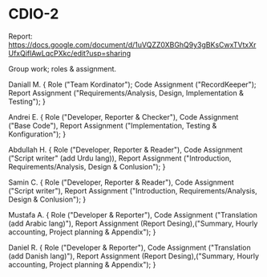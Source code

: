 # CDIO-2

Report:
https://docs.google.com/document/d/1uVQZZ0XBGhQ9y3gBKsCwxTVtxXrUfxQiflAwLqcPXkc/edit?usp=sharing 

Group work; roles & assignment.

Daniall M. {
  Role ("Team Kordinator");
  Code Assignment ("RecordKeeper");
  Report Assignment ("Requirements/Analysis, Design, Implementation & Testing");
}

Andrei E. {
  Role ("Developer, Reporter & Checker"),
  Code Assignment ("Base Code"),
  Report Assignment ("Implementation, Testing & Konfiguration");
}

Abdullah H. {
  Role ("Developer, Reporter & Reader"),
  Code Assignment ("Script writer" (add Urdu lang)),
  Report Assignment ("Introduction, Requirements/Analysis, Design & Conlusion");
}

Samin C. {
  Role ("Developer, Reporter & Reader"),
  Code Assignment ("Script writer"),
  Report Assignment ("Introduction, Requirements/Analysis, Design & Conlusion");
}

Mustafa A. {
  Role ("Developer & Reporter"),
  Code Assignment ("Translation (add Arabic lang)"),
  Report Assignment (Report Desing),("Summary, Hourly accounting, Project planning & Appendix");
}

Daniel R. {
  Role ("Developer & Reporter"),
  Code Assignment ("Translation (add Danish lang)"),
  Report Assignment (Report Desing),("Summary, Hourly accounting, Project planning & Appendix");
}


